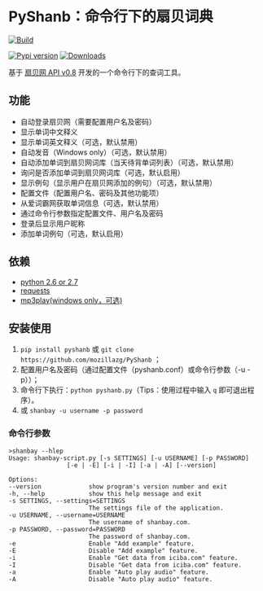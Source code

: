 # PyShanb：命令行下的扇贝词典

[![Build](https://api.travis-ci.org/mozillazg/PyShanb.png?branch=master)](http://travis-ci.org/mozillazg/PyShanb)
<!--[![Coverage](https://coveralls.io/repos/mozillazg/PyShanb/badge.png?branch=master)](https://coveralls.io/repos/mozillazg/Pyshanb/badge.png?branch=master)-->
[![Pypi version](https://pypip.in/v/pyshanb/badge.png)](https://crate.io/package/pyshanb)
[![Downloads](https://pypip.in/d/pyshanb/badge.png)](https://crate.io/package/pyshanb)

基于 [扇贝网 API v0.8](http://www.shanbay.com/support/dev/api.html "扇贝网 API v0.8") 开发的一个命令行下的查词工具。


## 功能

* 自动登录扇贝网（需要配置用户名及密码）
* 显示单词中文释义
* 显示单词英文释义（可选，默认禁用）
* 自动发音（Windows only）（可选，默认禁用）
* 自动添加单词到扇贝网词库（当天待背单词列表）（可选，默认禁用）
* 询问是否添加单词到扇贝网词库（可选，默认启用）
* 显示例句（显示用户在扇贝网添加的例句）（可选，默认禁用）
* 配置文件（配置用户名、密码及其他功能项）
* 从爱词霸网获取单词信息（可选，默认禁用）
* 通过命令行参数指定配置文件、用户名及密码
* 登录后显示用户昵称
* 添加单词例句（可选，默认启用）

## 依赖

* [python 2.6 or 2.7](http://www.python.org/ "www.python.org")
* [requests](https://github.com/kennethreitz/requests "requests-github")
* [mp3play(windows only，可选)](https://code.google.com/p/mp3play/ "mp3play-url")

## 安装使用

1. `pip install pyshanb` 或 `git clone https://github.com/mozillazg/PyShanb` ；
2. 配置用户名及密码（通过配置文件（pyshanb.conf）或命令行参数（-u -p））；
3. 命令行下执行：`python pyshanb.py`（Tips：使用过程中输入 `q` 即可退出程序）。
4. 或 `shanbay -u username -p password`

### 命令行参数

    >shanbay --hlep
    Usage: shanbay-script.py [-s SETTINGS] [-u USERNAME] [-p PASSWORD]
                    [-e | -E] [-i | -I] [-a | -A] [--version]

    Options:
    --version             show program's version number and exit
    -h, --help            show this help message and exit
    -s SETTINGS, --settings=SETTINGS
                          The settings file of the application.
    -u USERNAME, --username=USERNAME
                          The username of shanbay.com.
    -p PASSWORD, --password=PASSWORD
                          The password of shanbay.com.
    -e                    Enable "Add example" feature.
    -E                    Disable "Add example" feature.
    -i                    Enable "Get data from iciba.com" feature.
    -I                    Disable "Get data from iciba.com" feature.
    -a                    Enable "Auto play audio" feature.
    -A                    Disable "Auto play audio" feature.
